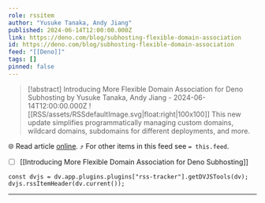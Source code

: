 ```yaml
---
role: rssitem
author: "Yusuke Tanaka, Andy Jiang"
published: 2024-06-14T12:00:00.000Z
link: https://deno.com/blog/subhosting-flexible-domain-association
id: https://deno.com/blog/subhosting-flexible-domain-association
feed: "[[Deno]]"
tags: []
pinned: false
---
```


> [!abstract] Introducing More Flexible Domain Association for Deno Subhosting by Yusuke Tanaka, Andy Jiang - 2024-06-14T12:00:00.000Z
> ![[RSS/assets/RSSdefaultImage.svg|float:right|100x100]] This new update simplifies programmatically managing custom domains, wildcard domains, subdomains for different deployments, and more.

🌐 Read article [online](https://deno.com/blog/subhosting-flexible-domain-association). ⤴ For other items in this feed see `= this.feed`.

- [ ] [[Introducing More Flexible Domain Association for Deno Subhosting]]

~~~dataviewjs
const dvjs = dv.app.plugins.plugins["rss-tracker"].getDVJSTools(dv);
dvjs.rssItemHeader(dv.current());
~~~

- - -
